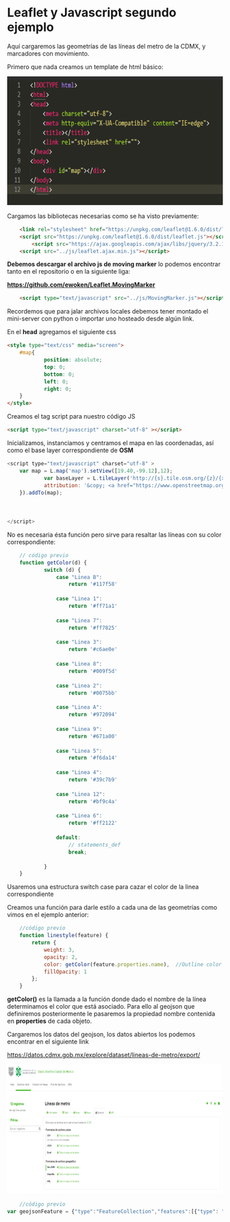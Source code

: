 # Leaflet y Javascript segundo ejemplo  

Aquí cargaremos las geometrías de las líneas del metro de la CDMX, y marcadores con movimiento.  

Primero que nada creamos un template de html básico:  

<p align="center"> 
<img src="./img/ejemplo-02-leaflet-html.png" width="600px;" height="300;">
</p>   

Cargamos las bibliotecas necesarias como se ha visto previamente:  


```html
	<link rel="stylesheet" href="https://unpkg.com/leaflet@1.6.0/dist/leaflet.css" />
	<script src="https://unpkg.com/leaflet@1.6.0/dist/leaflet.js"></script>
    	<script src="https://ajax.googleapis.com/ajax/libs/jquery/3.2.1/jquery.min.js"></script>
	<script src="../js/leaflet.ajax.min.js"></script>
``` 

**Debemos descargar el archivo js de moving marker** lo podemos encontrar tanto en el repositorio o en la siguiente liga:  

**https://github.com/ewoken/Leaflet.MovingMarker**

```html
	<script type="text/javascript" src="../js/MovingMarker.js"></script>
``` 

Recordemos que para jalar archivos locales debemos tener montado el mini-server con python o importar uno hosteado desde algún link.



En el **head** agregamos el siguiente css 

```html
<style type="text/css" media="screen">
	#map{
			position: absolute;
			top: 0;
			bottom: 0;
			left: 0;
			right: 0;
	}
</style>
```  

Creamos el tag script para nuestro código JS  

```html
<script type="text/javascript" charset="utf-8" ></script>		

```

Inicializamos, instanciamos y centramos el mapa en las coordenadas, así como el base layer correspondiente de **OSM**

```javascript
<script type="text/javascript" charset="utf-8" >
	var map = L.map('map').setView([19.40,-99.12],12);
			var baseLayer = L.tileLayer('http://{s}.tile.osm.org/{z}/{x}/{y}.png', {
	        attribution: '&copy; <a href="https://www.openstreetmap.org/copyright">OpenStreetMap</a> contributors'
	}).addTo(map);



</script>		
```

No es necesaria ésta función pero sirve para resaltar las líneas con su color correspondiente:  

```javascript
	// código previo
	function getColor(d) {
    		switch (d) {
    			case "Linea B":
    				return '#117f58'
    				
    			case "Linea 1":
    				return '#ff71a1'
    				
    			case "Linea 7":
    				return '#ff7825'
    				
    			case "Linea 3":
    				return '#c6ae0e'
    				
    			case "Linea 8":
    				return '#009f5d'
    				
    			case "Linea 2":
    				return '#0075bb'
    				
    			case "Linea A":
    				return '#972094'
    				
    			case "Linea 9":
    				return '#671a00'
    				
    			case "Linea 5":
    				return '#f6da14'
    				
    			case "Linea 4":
    				return '#39c7b9'
    				
    			case "Linea 12":
    				return '#bf9c4a'
    				
    			case "Linea 6":
    				return '#ff2122'
    				
    			default:
    				// statements_def
    				break;
    				
    		}
	}	
```
 
Usaremos una estructura switch case para cazar el color de la linea correspondiente  

Creamos una función para darle estilo a cada una de las geometrías como vimos en el ejemplo anterior: 

```javascript
	//código previo
	function linestyle(feature) {
		return {
			weight: 3,
			opacity: 2,
			color: getColor(feature.properties.name),  //Outline color
			fillOpacity: 1
		};
	}
```  

**getColor()** es la llamada a la función donde dado el nombre de la línea determinamos el color que está asociado. Para ello al geojson que definiremos posteriormente 
le pasaremos la propiedad nombre contenida en **properties** de cada objeto.   

Cargaremos los datos del geojson, los datos abiertos los podemos encontrar en el siguiente link 

https://datos.cdmx.gob.mx/explore/dataset/lineas-de-metro/export/


<p align="center"> 
<img src="./img/lineas-metro.png" width="600px;" height="300;">
</p> 

```javascript
	//código previo
var geojsonFeature = {"type":"FeatureCollection","features":[{"type": "Feature", "geometry": {"type": "LineString", "coordinates": [[-99.1453725, 19.4451408], [-99.1392624, 19.4427583], [-99.1313499, 19.4433754], [-99.1233194, 19.4425205], [-99.1182554, 19.4389745], [-99.1148007, 19.4302734], [-99.1036642, 19.436607], [-99.0943193, 19.4408057], [-99.0871739, 19.4457529], [-99.079417, 19.450963], [-99.0692568, 19.4581051], [-99.0613174, 19.4616861], [-99.0545368, 19.4730559], [-99.0488827, 19.4858612], [-99.0466619, 19.4909688], [-99.041968, 19.5017045], [-99.0359974, 19.5153316], [-99.0333796, 19.5213181], [-99.0301716, 19.5284976], [-99.027347266674, 19.5344532308002]]}, "properties": {"name": "Linea B", "geo_point_2d": [19.467874767049036, -99.07673381124572]}},{"type": "Feature", "geometry": {"type": "LineString", "coordinates": [[-99.2005488, 19.3982501], [-99.187097, 19.4031605], [-99.1821724, 19.4129053], [-99.1762608, 19.420813], [-99.1706067, 19.421926], [-99.1627908, 19.4236259], [-99.154653, 19.425867], [-99.149074, 19.42741], [-99.1422343, 19.4267827], [-99.1374546, 19.4265399], [-99.13291100000001, 19.4257912], [-99.1246551, 19.4254927], [-99.1194355, 19.4288468], [-99.1148007, 19.4302734], [-99.1102624, 19.4272178], [-99.102264, 19.4232414], [-99.0960038, 19.4197101], [-99.0903497, 19.4164114], [-99.0823781, 19.412288], [-99.0722072, 19.4153591]]}, "properties": {"name": "Linea 1", "geo_point_2d": [19.41927069254014, -99.13849469920137]}},{"type": "Feature", "geometry": {"type": "LineString", "coordinates": [[-99.189586, 19.3607037], [-99.1878051, 19.3761645], [-99.1863245, 19.3847724], [-99.1860509, 19.3912798], [-99.187097, 19.4031605], [-99.1912866, 19.4119136], [-99.1919732, 19.4255433], [-99.1910237, 19.4335161], [-99.1914367675781, 19.4468455104825], [-99.1870825, 19.4586984], [-99.1905999, 19.4700922], [-99.1905784606934, 19.4806724417591], [-99.1948807000001, 19.4905036], [-99.2000628, 19.5046121]]}, "properties": {"name": "Linea 7", "geo_point_2d": [19.433335825383974, -99.19037660570524]}},{"type": "Feature", "geometry": {"type": "LineString", "coordinates": [[-99.1739595, 19.3244574], [-99.1766363, 19.3359178], [-99.1810191, 19.3468358], [-99.1760355, 19.3537143], [-99.1704994, 19.3614528], [-99.1649204, 19.3707294], [-99.1591108, 19.3798486], [-99.1574532, 19.3855061], [-99.1562569, 19.3956264], [-99.1538858, 19.4135984], [-99.1505706, 19.4195583], [-99.149074, 19.42741], [-99.1478777, 19.4332682], [-99.1471374, 19.4373152], [-99.1453725, 19.4451408], [-99.1427922, 19.4551006], [-99.1369236, 19.4702742], [-99.1321707, 19.4769704], [-99.1265702, 19.4837877], [-99.1209751134766, 19.4906856228133], [-99.1194999, 19.4953987]]}, "properties": {"name": "Linea 3", "geo_point_2d": [19.410416317539855, -99.15363531586777]}},{"type": "Feature", "geometry": {"type": "LineString", "coordinates": [[-99.1392624, 19.4427583], [-99.1419393, 19.4361922], [-99.1414833068848, 19.4306578806949], [-99.1422343, 19.4267827], [-99.1433448, 19.4216528], [-99.1441816, 19.4133303], [-99.1357434, 19.4084883], [-99.1262913, 19.4065657], [-99.1216993, 19.4027355], [-99.1135132, 19.398551], [-99.1122043, 19.3886637], [-99.1095865, 19.3793223], [-99.1077197, 19.3737557], [-99.1091895, 19.3650309], [-99.1013199, 19.3561791], [-99.0934932, 19.3578999], [-99.085511, 19.3560526], [-99.0747285, 19.3507281], [-99.0638816, 19.3459804]]}, "properties": {"name": "Linea 8", "geo_point_2d": [19.387434311930075, -99.11311505678736]}},{"type": "Feature", "geometry": {"type": "LineString", "coordinates": [[-99.214788, 19.4634108], [-99.203158, 19.4587829], [-99.1870825, 19.4586984], [-99.182151, 19.457488], [-99.1747749, 19.4521567], [-99.1718835, 19.4489852], [-99.1673774, 19.4447058], [-99.1611063, 19.441782], [-99.1555005, 19.4397232], [-99.1471374, 19.4373152], [-99.1419393, 19.4361922], [-99.1369029, 19.4356521], [-99.1329861, 19.4332227], [-99.13291100000001, 19.4257912], [-99.1345682, 19.416019], [-99.1357434, 19.4084883], [-99.1368914, 19.4008785], [-99.1378087, 19.3952064], [-99.1390371, 19.3874695], [-99.140260219574, 19.3795146127671], [-99.1415638, 19.369945], [-99.1429317, 19.3619032], [-99.1449916, 19.353284], [-99.142524, 19.3441988]]}, "properties": {"name": "Linea 2", "geo_point_2d": [19.41880024475406, -99.15616781168305]}},{"type": "Feature", "geometry": {"type": "LineString", "coordinates": [[-99.0722072, 19.4153591], [-99.0698737, 19.4047948], [-99.0593863, 19.3987332], [-99.0463722, 19.3912849], [-99.0356326, 19.3851316], [-99.0170825, 19.3733205], [-99.0056777, 19.3647171], [-98.9952278137207, 19.3613566081823], [-98.9768708, 19.3590285], [-98.9609921, 19.3506572]]}, "properties": {"name": "Linea A", "geo_point_2d": [19.37804116610925, -99.02076833800143]}},{"type": "Feature", "geometry": {"type": "LineString", "coordinates": [[-99.187097, 19.4031605], [-99.1788948, 19.4062317], [-99.1684502, 19.406171], [-99.1552055, 19.4066618], [-99.1448736, 19.407021], [-99.1357434, 19.4084883], [-99.1217637, 19.409125799999998], [-99.1128802, 19.4085693], [-99.1030419, 19.4085693], [-99.0912294, 19.4084529], [-99.0824747, 19.4072234], [-99.0722072, 19.4153591]]}, "properties": {"name": "Linea 9", "geo_point_2d": [19.407908907357076, -99.12863332363204]}},{"type": "Feature", "geometry": {"type": "LineString", "coordinates": [[-99.1492832, 19.5008499], [-99.1449058, 19.4896945], [-99.1407001, 19.4790945], [-99.1369236, 19.4702742], [-99.1307974, 19.4634058], [-99.1193229, 19.458798], [-99.1139048, 19.4580545], [-99.105413, 19.4514081], [-99.0963578, 19.4511957], [-99.0871739, 19.4457529], [-99.0876889, 19.4338247], [-99.0874207, 19.4240913], [-99.0722072, 19.4153591]]}, "properties": {"name": "Linea 5", "geo_point_2d": [19.455383983850407, -99.11183909575]}},{"type": "Feature", "geometry": {"type": "LineString", "coordinates": [[-99.1070652, 19.482574], [-99.1080093, 19.4743304], [-99.1119307, 19.4647057], [-99.1139048, 19.4580545], [-99.1161579, 19.4488638], [-99.1182554, 19.4389745], [-99.1194355, 19.4288468], [-99.1205406, 19.4216528], [-99.1217637, 19.409125799999998], [-99.1216993, 19.4027355]]}, "properties": {"name": "Linea 4", "geo_point_2d": [19.44299092849102, -99.11610133301583]}},{"type": "Feature", "geometry": {"type": "LineString", "coordinates": [[-99.1876860557258, 19.3761083800553], [-99.1788508205841, 19.373628712725], [-99.1712977237001, 19.3720396532352], [-99.1648013673941, 19.3706732649607], [-99.1567512289475, 19.3705634323458], [-99.1540513377261, 19.3617505941329], [-99.1517282514489, 19.3614396487916], [-99.1431697611068, 19.3602749158266], [-99.1214515788769, 19.3573730292532], [-99.1055751254594, 19.3558421753309], [-99.1074541104213, 19.3381605270274], [-99.1050339189064, 19.3276021253425], [-99.0976121386369, 19.3223865035373], [-99.0857460513996, 19.3204223317489], [-99.0754678313789, 19.3184378879144], [-99.0696957260373, 19.3094671177938], [-99.0603831029597, 19.304687902063], [-99.0504267492784, 19.3008198736477], [-99.0416076502083, 19.2991997268285], [-99.0239050776309, 19.2979643469448], [-99.0172961221691, 19.2906329484479]]}, "properties": {"name": "Linea 12", "geo_point_2d": [19.335805128873243, -99.10251650368149]}},{"type": "Feature", "geometry": {"type": "LineString", "coordinates": [[-99.2000628, 19.5046121], [-99.195728302002, 19.4947514274251], [-99.1864371, 19.4910143], [-99.17382, 19.4908171], [-99.1627693, 19.488683], [-99.1555542, 19.4903266], [-99.1449058, 19.4896945], [-99.1346973, 19.4877576], [-99.1265702, 19.4837877], [-99.1179228, 19.481552399999998], [-99.1070652, 19.482574]]}, "properties": {"name": "Linea 6", "geo_point_2d": [19.489361260202084, -99.15632963975492]}}]}

```  
